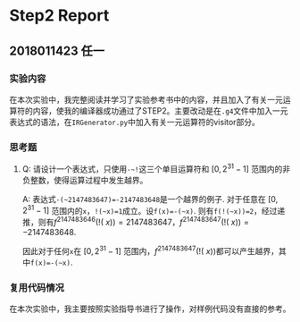 # Step2 Report

## 2018011423 任一

### 实验内容

在本次实验中，我完整阅读并学习了实验参考书中的内容，并且加入了有关一元运算符的内容，使我的编译器成功通过了STEP2。主要改动是在`.g4`文件中加入一元表达式的语法，在`IRGenerator.py`中加入有关一元运算符的visitor部分。



### 思考题

1. Q:  请设计一个表达式，只使用`-~!`这三个单目运算符和 $[0, 2^{31} - 1]$ 范围内的非负整数，使得运算过程中发生越界。

   A: 表达式`-(~2147483647)=-2147483648`是一个越界的例子. 对于任意在 $[0, 2^{31} - 1]$ 范围内的`x`，`!(~x)=1`成立。设`f(x)=-(~x)`. 则有`f(!(~x))=2`，经过递推，则有$f^{2147483646}(!(~x))=2147483647$，$f^{2147483647}(!(~x))=-2147483648$. 
   
   因此对于任何`x`在 $[0, 2^{31} - 1]$ 范围内，$f^{2147483647}(!(~x))$都可以产生越界，其中`f(x)=-(~x)`.



### 复用代码情况

在本次实验中，我主要按照实验指导书进行了操作，对样例代码没有直接的参考。

